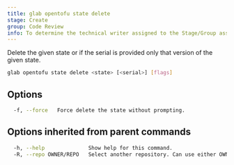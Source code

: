 ```yaml
---
title: glab opentofu state delete
stage: Create
group: Code Review
info: To determine the technical writer assigned to the Stage/Group associated with this page, see https://about.gitlab.com/handbook/product/ux/technical-writing/#assignments
---
```


<!--
This documentation is auto generated by a script.
Please do not edit this file directly. Run `make gen-docs` instead.
-->

Delete the given state or if the serial is provided only that version of the given state.

```bash twoslash title="Terminal"
glab opentofu state delete <state> [<serial>] [flags]
```

## Options

```bash twoslash title="Terminal"
  -f, --force   Force delete the state without prompting.
```

## Options inherited from parent commands

```bash twoslash title="Terminal"
  -h, --help              Show help for this command.
  -R, --repo OWNER/REPO   Select another repository. Can use either OWNER/REPO or `GROUP/NAMESPACE/REPO` format. Also accepts full URL or Git URL.
```
